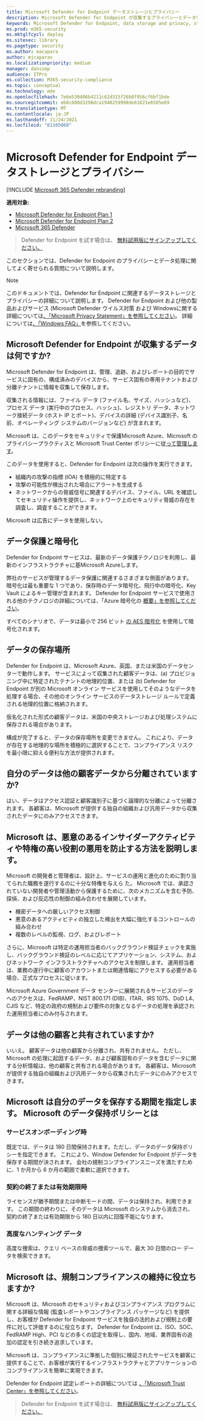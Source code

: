 ```yaml
---
title: Microsoft Defender for Endpoint データストレージとプライバシー
description: Microsoft Defender for Endpoint が収集するプライバシーとデータを処理する方法について説明します。
keywords: Microsoft Defender for Endpoint, data storage and privacy, storage, privacy, licensing, geolocation, data retention, data
ms.prod: m365-security
ms.mktglfcycl: deploy
ms.sitesec: library
ms.pagetype: security
ms.author: macapara
author: mjcaparas
ms.localizationpriority: medium
manager: dansimp
audience: ITPro
ms.collection: M365-security-compliance
ms.topic: conceptual
ms.technology: mde
ms.openlocfilehash: 7e6e530406b4211c62d315f26b8f956cf6bf1bde
ms.sourcegitcommit: eb8c600d3298dca1940259998de61621e6505e69
ms.translationtype: MT
ms.contentlocale: ja-JP
ms.lasthandoff: 11/24/2021
ms.locfileid: "61165068"
---
```

# <a name="microsoft-defender-for-endpoint-data-storage-and-privacy"></a>Microsoft Defender for Endpoint データストレージとプライバシー

[!INCLUDE [Microsoft 365 Defender rebranding](../../includes/microsoft-defender.md)]

**適用対象:**
- [Microsoft Defender for Endpoint Plan 1](https://go.microsoft.com/fwlink/p/?linkid=2154037)
- [Microsoft Defender for Endpoint Plan 2](https://go.microsoft.com/fwlink/p/?linkid=2154037)
- [Microsoft 365 Defender](https://go.microsoft.com/fwlink/?linkid=2118804)

> Defender for Endpoint を試す場合は、 [無料試用版にサインアップしてください。](https://signup.microsoft.com/create-account/signup?products=7f379fee-c4f9-4278-b0a1-e4c8c2fcdf7e&ru=https://aka.ms/MDEp2OpenTrial?ocid=docs-wdatp-assignaccess-abovefoldlink)

このセクションでは、Defender for Endpoint のプライバシーとデータ処理に関してよく寄せられる質問について説明します。

> [!NOTE]
> このドキュメントでは、Defender for Endpoint に関連するデータストレージとプライバシーの詳細について説明します。 Defender for Endpoint および他の製品およびサービス (Microsoft Defender ウイルス対策 および Windowsに関する詳細については[、「Microsoft Privacy Statement」を参照してください](https://go.microsoft.com/fwlink/?linkid=827576)。 詳細については[、「Windows FAQ」](https://go.microsoft.com/fwlink/?linkid=827577)を参照してください。

## <a name="what-data-does-microsoft-defender-for-endpoint-collect"></a>Microsoft Defender for Endpoint が収集するデータは何ですか?

Microsoft Defender for Endpoint は、管理、追跡、およびレポートの目的でサービスに固有の、構成済みのデバイスから、サービス固有の専用テナントおよび分離テナントに情報を収集して保存します。

収集される情報には、ファイル データ (ファイル名、サイズ、ハッシュなど)、プロセス データ (実行中のプロセス、ハッシュ)、レジストリ データ、ネットワーク接続データ (ホスト IP とポート)、デバイスの詳細 (デバイス識別子、名前、オペレーティング システムのバージョンなど) が含まれます。

Microsoft は、このデータをセキュリティで保護Microsoft Azure、Microsoft のプライバシープラクティスと Microsoft Trust Center ポリシーに従[って管理します](https://go.microsoft.com/fwlink/?linkid=827578)。

このデータを使用すると、Defender for Endpoint は次の操作を実行できます。

- 組織内の攻撃の指標 (IOA) を積極的に特定する
- 攻撃の可能性が検出された場合にアラートを生成する
- ネットワークからの脅威信号に関連するデバイス、ファイル、URL を確認してセキュリティ操作を提供し、ネットワーク上のセキュリティ脅威の存在を調査し、調査することができます。

Microsoft は広告にデータを使用しない。

## <a name="data-protection-and-encryption"></a>データ保護と暗号化

Defender for Endpoint サービスは、最新のデータ保護テクノロジを利用し、最新のインフラストラクチャに基Microsoft Azureします。

弊社のサービスが管理するデータ保護に関連するさまざまな側面があります。 暗号化は最も重要な 1 つであり、保存時のデータ暗号化、飛行中の暗号化、Key Vault によるキー管理が含まれます。 Defender for Endpoint サービスで使用される他のテクノロジの詳細については、「Azure 暗号化の [概要」を参照してください](/azure/security/security-azure-encryption-overview)。

すべてのシナリオで、データは最小で 256 ビット [の AES 暗号化](https://en.wikipedia.org/wiki/Advanced_Encryption_Standard) を使用して暗号化されます。

## <a name="data-storage-location"></a>データの保存場所

Defender for Endpoint は、Microsoft Azure、英国、または米国のデータセンターで動作します。 サービスによって収集された顧客データは、(a) プロビジョニング中に特定されたテナントの地理的位置、または (b) Defender for Endpoint が別の Microsoft オンライン サービスを使用してそのようなデータを処理する場合、その他のオンライン サービスのデータストレージ ルールで定義される地理的位置に格納されます。

仮名化された形式の顧客データは、米国の中央ストレージおよび処理システムに保存される場合があります。

構成が完了すると、データの保存場所を変更できません。 これにより、データが存在する地理的な場所を積極的に選択することで、コンプライアンス リスクを最小限に抑える便利な方法が提供されます。

## <a name="is-my-data-isolated-from-other-customer-data"></a>自分のデータは他の顧客データから分離されていますか?

はい、データはアクセス認証と顧客識別子に基づく論理的な分離によって分離されます。 各顧客は、Microsoft が提供する独自の組織および汎用データから収集されたデータにのみアクセスできます。

## <a name="how-does-microsoft-prevent-malicious-insider-activities-and-abuse-of-high-privilege-roles"></a>Microsoft は、悪意のあるインサイダーアクティビティや特権の高い役割の悪用を防止する方法を説明します。

Microsoft の開発者と管理者は、設計上、サービスの運用と進化のために割り当てられた職務を遂行するのに十分な特権を与えら た。 Microsoft では、承認されていない開発者や管理活動から保護するために、次のメカニズムを含む予防、探偵、および反応性の制御の組み合わせを展開しています。

- 機密データへの厳しいアクセス制御
- 悪意のあるアクティビティの独立した検出を大幅に強化するコントロールの組み合わせ
- 複数のレベルの監視、ログ、およびレポート

さらに、Microsoft は特定の運用担当者のバックグラウンド検証チェックを実施し、バックグラウンド検証のレベルに応じてアプリケーション、システム、およびネットワーク インフラストラクチャへのアクセスを制限します。 運用担当者は、業務の遂行中に顧客のアカウントまたは関連情報にアクセスする必要がある場合、正式なプロセスに従います。

Microsoft Azure Government データ センターに展開されるサービスのデータへのアクセスは、FedRAMP、NIST 800.171 (DIB)、ITAR、IRS 1075、DoD L4、CJIS など、特定の政府の規制および要件の対象となるデータの処理を承認された運用担当者にのみ付与されます。

## <a name="is-data-shared-with-other-customers"></a>データは他の顧客と共有されていますか?

いいえ。 顧客データは他の顧客から分離され、共有されません。 ただし、Microsoft の処理に起因するデータ、および顧客固有のデータを含むデータに関する分析情報は、他の顧客と共有される場合があります。 各顧客は、Microsoft が提供する独自の組織および汎用データから収集されたデータにのみアクセスできます。

## <a name="how-long-will-microsoft-store-my-data-what-is-microsofts-data-retention-policy"></a>Microsoft は自分のデータを保存する期間を指定します。 Microsoft のデータ保持ポリシーとは

### <a name="at-service-onboarding"></a>サービスオンボーディング時

既定では、データは 180 日間保持されます。ただし、データのデータ保持ポリシーを指定できます。 これにより、Window Defender for Endpoint がデータを保存する期間が決されます。 会社の規制コンプライアンスニーズを満たすために、1 か月から 6 か月の範囲で柔軟に選択できます。

### <a name="at-contract-termination-or-expiration"></a>契約の終了または有効期限時

ライセンスが猶予期間または中断モードの間、データは保持され、利用できます。 この期間の終わりに、そのデータは Microsoft のシステムから消去され、契約の終了または有効期限から 180 日以内に回復不能になります。

### <a name="advanced-hunting-data"></a>高度なハンティング データ

高度な捜索は、クエリ ベースの脅威の捜索ツールで、最大 30 日間のロー データを検索できます。

## <a name="can-microsoft-help-us-maintain-regulatory-compliance"></a>Microsoft は、規制コンプライアンスの維持に役立ちますか?

Microsoft は、Microsoft のセキュリティおよびコンプライアンス プログラムに関する詳細な情報 (監査レポートやコンプライアンス パッケージなど) を提供し、お客様が Defender for Endpoint サービスを独自の法的および規制上の要件に対して評価するのに役立ちます。 Defender for Endpoint は、ISO、SOC、FedRAMP High、PCI などの多くの認定を取得し、国内、地域、業界固有の追加の認定を引き続き追求しています。

Microsoft は、コンプライアンスに準拠した個別に検証されたサービスを顧客に提供することで、お客様が実行するインフラストラクチャとアプリケーションのコンプライアンスを簡単に実現できます。

Defender for Endpoint 認定レポートの詳細については [、「Microsoft Trust Center」を参照してください](https://servicetrust.microsoft.com/)。 

> Defender for Endpoint を試す場合は、 [無料試用版にサインアップしてください。](https://signup.microsoft.com/create-account/signup?products=7f379fee-c4f9-4278-b0a1-e4c8c2fcdf7e&ru=https://aka.ms/MDEp2OpenTrial?ocid=docs-wdatp-datastorage-belowfoldlink)
